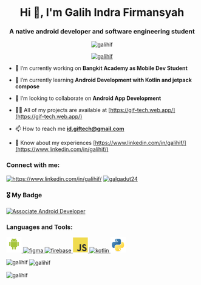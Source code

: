 <h1 align="center">Hi 👋, I'm Galih Indra Firmansyah</h1>
<h3 align="center">A native android developer and software engineering student</h3>

<p align="center"> <img src="https://komarev.com/ghpvc/?username=galihif&label=Profile%20views&color=0e75b6&style=flat" alt="galihif" /> </p>

<p align="center"> <a href="https://github.com/ryo-ma/github-profile-trophy"><img src="https://github-profile-trophy.vercel.app/?username=galihif&rank=-C,-?" alt="galihif" /></a> </p>

- 🔭 I’m currently working on **Bangkit Academy as Mobile Dev Student**

- 🌱 I’m currently learning **Android Development with Kotlin and jetpack compose**

- 👯 I’m looking to collaborate on **Android App Development**

- 👨‍💻 All of my projects are available at [https://gif-tech.web.app/](https://gif-tech.web.app/)

- 📫 How to reach me **id.giftech@gmail.com**

- 📄 Know about my experiences [https://www.linkedin.com/in/galihif/](https://www.linkedin.com/in/galihif/)

<h3 align="left">Connect with me:</h3>
<p align="left">
<a href="https://linkedin.com/in/https://www.linkedin.com/in/galihif/" target="blank"><img align="center" src="https://raw.githubusercontent.com/rahuldkjain/github-profile-readme-generator/master/src/images/icons/Social/linked-in-alt.svg" alt="https://www.linkedin.com/in/galihif/" height="30" width="40" /></a>
<a href="https://www.hackerrank.com/galgadut" target="blank"><img align="center" src="https://raw.githubusercontent.com/rahuldkjain/github-profile-readme-generator/master/src/images/icons/Social/hackerrank.svg" alt="galgadut24" height="30" width="40" /></a>
</p>

### :medal_military: My Badge

<p align="left">
<a href="https://www.credential.net/2772d469-f5e1-4e03-a661-cae7c730db6e" target="blank"><img align="center" src="https://templates.images.credential.net/16570305677153544077318830934231.png" alt="Associate Android Developer" height="200" width="200" /></a>
</p>

<h3 align="left">Languages and Tools:</h3>
<p align="left"> <a href="https://developer.android.com" target="_blank" rel="noreferrer"> <img src="https://raw.githubusercontent.com/devicons/devicon/master/icons/android/android-original-wordmark.svg" alt="android" width="40" height="40"/> </a> <a href="https://www.figma.com/" target="_blank" rel="noreferrer"> <img src="https://www.vectorlogo.zone/logos/figma/figma-icon.svg" alt="figma" width="40" height="40"/> </a> <a href="https://firebase.google.com/" target="_blank" rel="noreferrer"> <img src="https://www.vectorlogo.zone/logos/firebase/firebase-icon.svg" alt="firebase" width="40" height="40"/> </a> <a href="https://developer.mozilla.org/en-US/docs/Web/JavaScript" target="_blank" rel="noreferrer"> <img src="https://raw.githubusercontent.com/devicons/devicon/master/icons/javascript/javascript-original.svg" alt="javascript" width="40" height="40"/> </a> <a href="https://kotlinlang.org" target="_blank" rel="noreferrer"> <img src="https://www.vectorlogo.zone/logos/kotlinlang/kotlinlang-icon.svg" alt="kotlin" width="40" height="40"/> </a> <a href="https://www.python.org" target="_blank" rel="noreferrer"> <img src="https://raw.githubusercontent.com/devicons/devicon/master/icons/python/python-original.svg" alt="python" width="40" height="40"/> </a> </p>

<p><img align="left" src="https://github-readme-stats.vercel.app/api/top-langs?username=galihif&show_icons=true&locale=en&layout=compact" alt="galihif" /></p>

<p>&nbsp;<img align="center" src="https://github-readme-stats.vercel.app/api?username=galihif&show_icons=true&locale=en" alt="galihif" /></p>

<p><img align="center" src="https://github-readme-streak-stats.herokuapp.com/?user=galihif&" alt="galihif" /></p>
